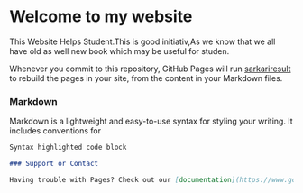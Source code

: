 # Welcome to my website

 This Website Helps Student.This is good initiativ,As we know that we all have old as well new book which may be useful for studen.  

Whenever you commit to this repository, GitHub Pages will run [sarkariresult](https://sarkariresult.github.com/) to rebuild the pages in your site, from the content in your Markdown files.

### Markdown

Markdown is a lightweight and easy-to-use syntax for styling your writing. It includes conventions for

```markdown
Syntax highlighted code block

### Support or Contact

Having trouble with Pages? Check out our [documentation](https://www.google.com/) or [contact support](https://github.com/contact) and we’ll help you sort it out.
